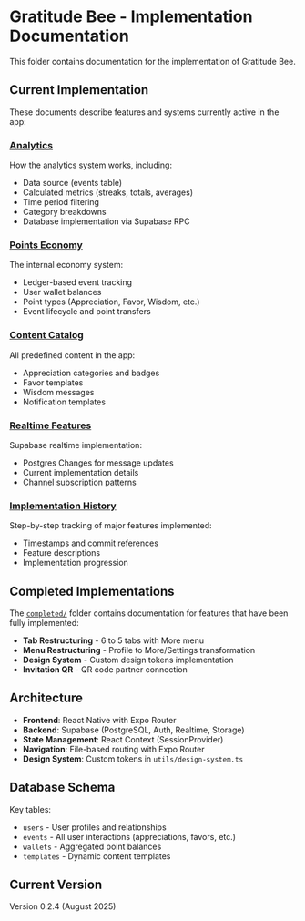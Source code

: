 # Gratitude Bee - Implementation Documentation

This folder contains documentation for the implementation of Gratitude Bee.

## Current Implementation

These documents describe features and systems currently active in the app:

### [Analytics](./analytics.md)
How the analytics system works, including:
- Data source (events table)
- Calculated metrics (streaks, totals, averages)
- Time period filtering
- Category breakdowns
- Database implementation via Supabase RPC

### [Points Economy](./points-economy.md)
The internal economy system:
- Ledger-based event tracking
- User wallet balances
- Point types (Appreciation, Favor, Wisdom, etc.)
- Event lifecycle and point transfers

### [Content Catalog](./content-catalog.md)
All predefined content in the app:
- Appreciation categories and badges
- Favor templates
- Wisdom messages
- Notification templates

### [Realtime Features](./realtime-features.md)
Supabase realtime implementation:
- Postgres Changes for message updates
- Current implementation details
- Channel subscription patterns

### [Implementation History](./implementation-history.md)
Step-by-step tracking of major features implemented:
- Timestamps and commit references
- Feature descriptions
- Implementation progression

## Completed Implementations

The [`completed/`](./completed/) folder contains documentation for features that have been fully implemented:
- **Tab Restructuring** - 6 to 5 tabs with More menu
- **Menu Restructuring** - Profile to More/Settings transformation
- **Design System** - Custom design tokens implementation
- **Invitation QR** - QR code partner connection

## Architecture

- **Frontend**: React Native with Expo Router
- **Backend**: Supabase (PostgreSQL, Auth, Realtime, Storage)
- **State Management**: React Context (SessionProvider)
- **Navigation**: File-based routing with Expo Router
- **Design System**: Custom tokens in `utils/design-system.ts`

## Database Schema

Key tables:
- `users` - User profiles and relationships
- `events` - All user interactions (appreciations, favors, etc.)
- `wallets` - Aggregated point balances
- `templates` - Dynamic content templates

## Current Version

Version 0.2.4 (August 2025)